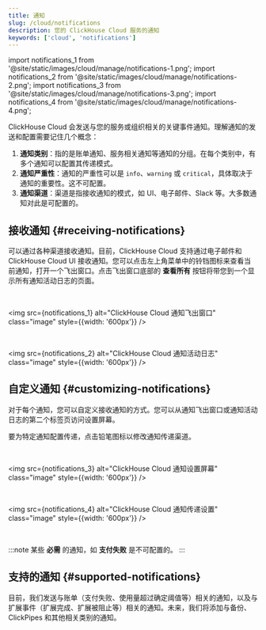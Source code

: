 ```yaml
---
title: 通知
slug: /cloud/notifications
description: 您的 ClickHouse Cloud 服务的通知
keywords: ['cloud', 'notifications']
---
```


import notifications_1 from '@site/static/images/cloud/manage/notifications-1.png';
import notifications_2 from '@site/static/images/cloud/manage/notifications-2.png';
import notifications_3 from '@site/static/images/cloud/manage/notifications-3.png';
import notifications_4 from '@site/static/images/cloud/manage/notifications-4.png';

ClickHouse Cloud 会发送与您的服务或组织相关的关键事件通知。理解通知的发送和配置需要记住几个概念：

1. **通知类别**：指的是账单通知、服务相关通知等通知的分组。在每个类别中，有多个通知可以配置其传递模式。
2. **通知严重性**：通知的严重性可以是 `info`、`warning` 或 `critical`，具体取决于通知的重要性。这不可配置。
3. **通知渠道**：渠道是指接收通知的模式，如 UI、电子邮件、Slack 等。大多数通知对此是可配置的。

## 接收通知 {#receiving-notifications}

可以通过各种渠道接收通知。目前，ClickHouse Cloud 支持通过电子邮件和 ClickHouse Cloud UI 接收通知。您可以点击左上角菜单中的铃铛图标来查看当前通知，打开一个飞出窗口。点击飞出窗口底部的 **查看所有** 按钮将带您到一个显示所有通知活动日志的页面。

<br />

<img src={notifications_1}
    alt="ClickHouse Cloud 通知飞出窗口"
    class="image"
    style={{width: '600px'}}
/>

<br />

<img src={notifications_2}
    alt="ClickHouse Cloud 通知活动日志"
    class="image"
    style={{width: '600px'}}
/>

## 自定义通知 {#customizing-notifications}

对于每个通知，您可以自定义接收通知的方式。您可以从通知飞出窗口或通知活动日志的第二个标签页访问设置屏幕。

要为特定通知配置传递，点击铅笔图标以修改通知传递渠道。

<br />

<img src={notifications_3}
    alt="ClickHouse Cloud 通知设置屏幕"
    class="image"
    style={{width: '600px'}}
/>

<br />

<img src={notifications_4}
    alt="ClickHouse Cloud 通知传递设置"
    class="image"
    style={{width: '600px'}}
/>

<br />

:::note
某些 **必需** 的通知，如 **支付失败** 是不可配置的。
:::

## 支持的通知 {#supported-notifications}

目前，我们发送与账单（支付失败、使用量超过确定阈值等）相关的通知，以及与扩展事件（扩展完成、扩展被阻止等）相关的通知。未来，我们将添加与备份、 ClickPipes 和其他相关类别的通知。
